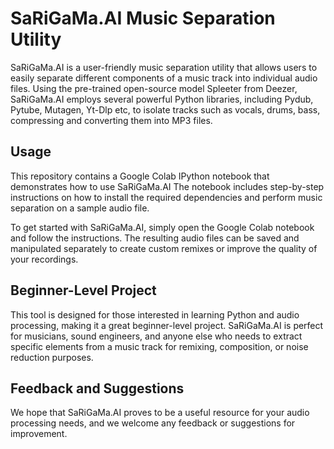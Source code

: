 # SaRiGaMa.AI Music Separation Utility

SaRiGaMa.AI is a user-friendly music separation utility that allows users to easily separate different components of a music track into individual audio files. Using the pre-trained open-source model Spleeter from Deezer, SaRiGaMa.AI employs several powerful Python libraries, including Pydub, Pytube, Mutagen, Yt-Dlp etc, to isolate tracks such as vocals, drums, bass, compressing and converting them into MP3 files. 

## Usage

This repository contains a Google Colab IPython notebook that demonstrates how to use SaRiGaMa.AI The notebook includes step-by-step instructions on how to install the required dependencies and perform music separation on a sample audio file.

To get started with SaRiGaMa.AI, simply open the Google Colab notebook and follow the instructions. The resulting audio files can be saved and manipulated separately to create custom remixes or improve the quality of your recordings.

## Beginner-Level Project

This tool is designed for those interested in learning Python and audio processing, making it a great beginner-level project. SaRiGaMa.AI is perfect for musicians, sound engineers, and anyone else who needs to extract specific elements from a music track for remixing, composition, or noise reduction purposes.

## Feedback and Suggestions

We hope that SaRiGaMa.AI proves to be a useful resource for your audio processing needs, and we welcome any feedback or suggestions for improvement.
